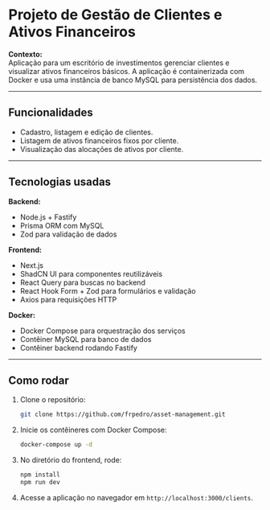 # Projeto de Gestão de Clientes e Ativos Financeiros

**Contexto:**  
Aplicação para um escritório de investimentos gerenciar clientes e visualizar ativos financeiros básicos. A aplicação é containerizada com Docker e usa uma instância de banco MySQL para persistência dos dados.

---

## Funcionalidades

- Cadastro, listagem e edição de clientes.
- Listagem de ativos financeiros fixos por cliente.
- Visualização das alocações de ativos por cliente.

---

## Tecnologias usadas

**Backend:**  
- Node.js + Fastify  
- Prisma ORM com MySQL  
- Zod para validação de dados  

**Frontend:**  
- Next.js  
- ShadCN UI para componentes reutilizáveis  
- React Query para buscas no backend  
- React Hook Form + Zod para formulários e validação  
- Axios para requisições HTTP  

**Docker:**  
- Docker Compose para orquestração dos serviços  
- Contêiner MySQL para banco de dados  
- Contêiner backend rodando Fastify  

---

## Como rodar

1. Clone o repositório:  
   ```bash
   git clone https://github.com/frpedro/asset-management.git
    ```
2. Inicie os contêineres com Docker Compose:
    ```bash
    docker-compose up -d
    ```
3. No diretório do frontend, rode:
    ```bash
    npm install
    npm run dev
    ```
4. Acesse a aplicação no navegador em `http://localhost:3000/clients`.